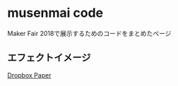 # musenmai code

Maker Fair 2018で展示するためのコードをまとめたページ

## エフェクトイメージ
[Dropbox Paper](https://paper.dropbox.com/doc/Maker-Faire--AI2lWJ2ijmyBH1Nhw~faPGTzAQ-YSX17893lMDWuOMclPGgA)
